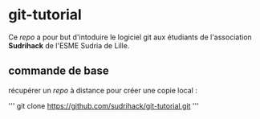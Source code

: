 # git-tutorial

Ce *repo* a pour but d'intoduire le logiciel git aux étudiants de 
l'association **Sudrihack** de l'ESME Sudria de Lille.

## commande de base

récupérer un *repo* à distance pour créer une copie local :

'''
    git clone https://github.com/sudrihack/git-tutorial.git
'''


